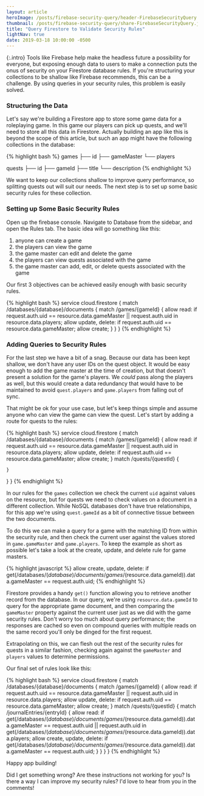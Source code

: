 ```yaml
---
layout: article
heroImage: /posts/firebase-security-query/header-FirebaseSecurityQuery.jpg
thumbnail: /posts/firebase-security-query/share-FirebaseSecurityQuery.jpg
title: "Query Firestore to Validate Security Rules"
lightNav: true
date: 2019-03-18 10:00:00 -0500
---
```

{:.intro}
Tools like Firebase help make the headless future a possibility for everyone, but exposing enough data to users to make a connection puts the onus of security on your Firestore database rules. If you're structuring your collections to be shallow like Firebase recommends, this can be a challenge. By using queries in your security rules, this problem is easily solved.

### Structuring the Data

Let's say we're building a Firestore app to store some game data for a roleplaying game. In this game our players can pick up quests, and we'll need to store all this data in Firestore. Actually building an app like this is beyond the scope of this article, but such an app might have the following collections in the database:

{% highlight bash %}
games
├── id
├── gameMaster
└── players

quests
├── id
├── gameId
├── title
└── description
{% endhighlight %}

We want to keep our collections shallow to improve query performance, so splitting quests out will suit our needs. The next step is to set up some basic security rules for these collection. 

### Setting up Some Basic Security Rules

Open up the firebase console. Navigate to Database from the sidebar, and open the Rules tab. The basic idea will go something like this:

1. anyone can create a game
2. the players can view the game
3. the game master can edit and delete the game
4. the players can view quests associated with the game
5. the game master can add, edit, or delete quests associated with the game

Our first 3 objectives can be achieved easily enough with basic security rules.

{% highlight bash %}
service cloud.firestore {
  match /databases/{database}/documents {
    match /games/{gameId} {
      allow read: if request.auth.uid == resource.data.gameMaster || request.auth.uid in resource.data.players;
      allow update, delete: if request.auth.uid == resource.data.gameMaster;
      allow create;
    }
  }
}
{% endhighlight %}

### Adding Queries to Security Rules

For the last step we have a bit of a snag. Because our data has been kept shallow, we don't have any user IDs on the quest object. It would be easy enough to add the game master at the time of creation, but that doesn't present a solution for the game's players. We _could_ pass along the players as well, but this would create a data redundancy that would have to be maintained to avoid `quest.players` and `game.players` from falling out of sync. 

That might be ok for your use case, but let's keep things simple and assume anyone who can view the game can view the quest. Let's start by adding a route for quests to the rules:

{% highlight bash %}
service cloud.firestore {
  match /databases/{database}/documents {
    match /games/{gameId} {
      allow read: if request.auth.uid == resource.data.gameMaster || request.auth.uid in resource.data.players;
      allow update, delete: if request.auth.uid == resource.data.gameMaster;
      allow create;
    }
    match /quests/{questId} {
      
    }
  }
}
{% endhighlight %}

In our rules for the `games` collection we check the current `uid` against values on the resource, but for quests we need to check values on a document in a different collection. While NoSQL databases don't have true relationships, for this app we're using `quest.gameId` as a bit of connective tissue between the two documents.

To do this we can make a query for a game with the matching ID from within the security rule, and then check the current user against the values stored in `game.gameMaster` and `game.players`. To keep the example as short as possible let's take a look at the create, update, and delete rule for game masters.

{% highlight javascript %}
allow create, update, delete: if get(/databases/$(database)/documents/games/$(resource.data.gameId)).data.gameMaster == request.auth.uid;
{% endhighlight %}

Firestore provides a handy `get()` function allowing you to retrieve another record from the database. In our query, we're using `resource.data.gameId` to query for the appropriate game document, and then comparing the `gameMaster` property against the current user just as we did with the game security rules. Don't worry too much about query performance; the responses are cached so even on compound queries with multiple reads on the same record you'll only be dinged for the first request.

Extrapolating on this, we can flesh out the rest of the security rules for quests in a similar fashion, checking again against the `gameMaster` and `players` values to determine permissions.

Our final set of rules look like this:

{% highlight bash %}
service cloud.firestore {
  match /databases/{database}/documents {
    match /games/{gameId} {
      allow read: if request.auth.uid == resource.data.gameMaster || request.auth.uid in resource.data.players;
      allow update, delete: if request.auth.uid == resource.data.gameMaster;
      allow create;
    }
    match /quests/{questId} {
      match /journalEntries/{entryId} {
      	allow read: if get(/databases/$(database)/documents/games/$(resource.data.gameId)).data.gameMaster == request.auth.uid || request.auth.uid in get(/databases/$(database)/documents/games/$(resource.data.gameId)).data.players;
				allow create, update, delete: if get(/databases/$(database)/documents/games/$(resource.data.gameId)).data.gameMaster == request.auth.uid;
      }
    }
  }
}
{% endhighlight %}

Happy app building!

Did I get something wrong? Are these instructions not working for you? Is there a way I can improve my security rules? I'd love to hear from you in the comments!
